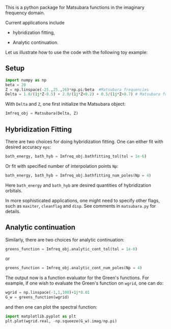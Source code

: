 This is a python package for Matsubara functions in the imaginary frequency domain. 

Current applications include

- hybridization fitting,

- Analytic continuation.

Let us illustrate how to use the code with the following toy example:
## Setup
```python
import numpy as np
beta = 20
Z = np.linspace(-25.,25.,26)*np.pi/beta  #Matsubara frequencies
Delta = 1.0/(1j*Z-0.5) + 2.0/(1j*Z+0.2) + 0.5/(1j*Z+0.7) # Matsubara functions on these frequencies
```

With `Delta` and `Z`, one first initialize the Matsubara object:
```python
Imfreq_obj = Matsubara(Delta, Z)
```

## Hybridization Fitting
There are two choices for doing hybridization fitting. One can either fit with desired accuracy `eps`:
```python
bath_energy, bath_hyb = Imfreq_obj.bathfitting_tol(tol = 1e-6)
```
Or fit with specified number of interpolation points `Np`:
```python
bath_energy, bath_hyb = Imfreq_obj.bathfitting_num_poles(Np = 4)
```
Here `bath_energy` and `bath_hyb` are desired quantities of hybridization orbitals. 

In more sophisticated applications, one might need to specify other flags, such as `maxiter`, `cleanflag` and `disp`. See comments in `matsubara.py` for details.

## Analytic continuation

Similarly, there are two choices for analytic continuation:

```python
greens_function = Imfreq_obj.analytic_cont_tol(tol = 1e-6)
```

or

```python
greens_function = Imfreq_obj.analytic_cont_num_poles(Np = 4)
```

The output now is a function evaluator for the Green's functions. For example, if one wish to evaluate the Green's function on `wgrid`, one can do:

```python
wgrid = np.linspace(-1,1,100)+1j*0.01
G_w = greens_function(wgrid)
```
and then one can plot the spectral function:
```python
import matplotlib.pyplot as plt
plt.plot(wgrid.real, -np.squeeze(G_w).imag/np.pi)
```
